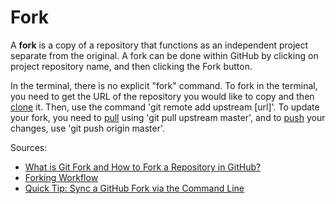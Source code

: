 # Fork

A **fork** is a copy of a repository that functions as an 
independent project separate from the original. A fork can 
be done within GitHub by clicking on project repository name, 
and then clicking the Fork button.

In the terminal, there is no explicit "fork" command. To fork in 
the terminal, you need to get the URL of the repository you would 
like to copy and then [clone](/clone.md) it. Then, use the command 'git remote 
add upstream [url]'. To update your fork, you need to [pull](/pull.md) using 
'git pull upstream master', and to [push](/push.md) your changes, use 
'git push origin master'.

Sources:
* [What is Git Fork and How to Fork a Repository in GitHub?](https://www.toolsqa.com/git/git-fork/#:~:text=Git%20Fork%20is%20a%20simple%20process%20in%20GitHub,the%20same%20are%20covered%20in%20the%20next%20section.)
* [Forking Workflow](https://www.atlassian.com/git/tutorials/comparing-workflows/forking-workflow)
* [Quick Tip: Sync a GitHub Fork via the Command Line](https://www.sitepoint.com/quick-tip-synch-a-github-fork-via-the-command-line/)